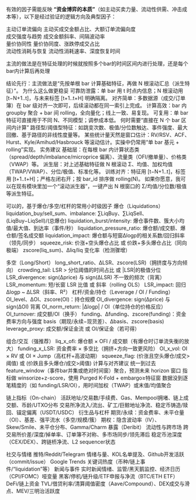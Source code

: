 有效的因子需能反映 **“资金博弈的本质”**（如主动买卖力量、流动性供需、冲击成本等），以下是经过验证的逻辑方向及典型因子：

主动订单流偏向	主动买成交金额占比、大额订单流偏向度	
成交强度与趋势	成交金额斜率、间隔波动率	
量价协同性	量价协同度、涨跌停成交占比	
流动性消耗与恢复	 流动性消耗速率、深度恢复时间	



主流的做法是在特征处理的时候就按照多个bar的时间区间内进行处理，还是每个bar内计算后再处理

结论先行：主流做法是“先按单根 bar 计算基础特征，再做 N 根滚动汇总（派生特征）”。
为什么这么做更稳妥
可靠防泄露：单 bar 用 t 时点内信息；N 根滚动用 [t−N+1..t]，与未来标签 [t+1..t+H] 明确隔离。
对齐简单：多数据源（成交/订单簿）在 bar 级对齐一次即可，后续滚动都在同一索引上完成。
计算高效：bar 内 groupby 聚合 + bar 间 rolling，全向量化；线上一致、易复现。
可复用：单 bar 特征可直接用于不同 N、不同模型；调参成本低。
何时需要“直接在 N 个 bar 区间内计算”
路径型/阈值型特征：如跳变次数、极值/分位数触达、事件强度、最大回撤、基于路径的非线性度量等。
某些统计量天然是窗口估计：RV/RSV、ACF、Hurst、Kyle/Amihud/Hasbrouck 等滚动估计。实操中仍常用“单 bar 基元 + rolling”实现。
实务建议
基础层：在每根 bar 内计算状态类（spread/depth/imbalance/microprice 偏离）、流量类（OFI/撤单量）、价格类（VWAP）等。
派生层：对上述基础特征做 N 根滚动 Σ、均值、加权均值（TWAP/VWAP）、分位/极值、标准化等。
训练对齐：特征用 [t−N+1..t]，标签用 [t+1..t+H]；严格左闭右开；按 bar_id 排序做 rolling(N)。
如果你愿意，我可以在现有模块里加一个“滚动派生器”，一键产出 N 根窗口的 Σ/均值/分位数/极值等派生特征。



可以的，基于爆仓/多空/杠杆的常用小时级因子
爆仓（Liquidations）
liquidation_buy/sell_sum、imbalance: ∑LiqBuy、∑LiqSell、(LiqBuy−LiqSell)/(总爆仓)
liquidation_burst/intensity: 爆仓事件数、簇大小均值/最大值、到达率（事件/秒）
liquidation_pressure_ratio: 爆仓额/成交额、爆仓额/签名成交额
liquidation_impact: 爆仓额与短窗Δlogp的相关系数/回归斜率（领先/同步）
squeeze_risk: 价涨+空头爆仓占比 或 价跌+多头爆仓占比（同向极端）
zscore(liq_sum)、Δliq/liq 变化率（检测骤增）

多空（Long/Short）
long_short_ratio、ΔLSR、zscore(LSR)（拥挤度与方向倾向）
crowding_tail: LSR > 分位阈值的时间占比 或 |LSR|的极值分位
LSR_divergence: sign(Δprice) 与 sign(ΔLSR) 不一致的频次（背离）
LSR_momentum: 短/长窗 LSR 比值 或 斜率（rolling OLS）
LSR_impact: 回归Δlogp ~ ΔLSR（斜率、R²）
杠杆/资金/持仓（Leverage / OI / Funding）
OI_level、ΔOI、zscore(OI)：持仓规模
OI_divergence: sign(Δprice) 与 sign(ΔOI) 背离
OI_norm_return: |Δlogp| / OI（单位持仓的价格反应）
OI_turnover: 成交额/OI（换手）
funding、Δfunding、zscore(funding)：资金费率方向与强度
basis（期现/永续−现货差）、Δbasis、zscore(basis)
leverage_proxy: 成交额/保证金流 或 OI/保证金（若可得）


组合/交互（强推荐）
liq_x_ofi: 爆仓额 × OFI / 成交额（有爆仓时订单流失衡的放大）
funding_x_LSR: 资金费率 × 多空比（拥挤+方向一致更风险）
OI_x_vol: OI × RV 或 OI × Jump（高杠杆+高波动期）
squeeze_flag: (价涨且空头爆仓/成交>阈值) 或 (价跌且多头爆仓/成交>阈值)
计算与对齐建议
统一到过去 feature_window（事件bar并集或绝对时间窗）聚合，预测未来 horizon 窗口
指标做 winsorize+z-score，使用 Purged K-Fold + embargo≥特征窗
数据没到逐笔精度的（如 funding/LSR/OI），用时间加权（TWAP）或末值/均值聚合



链上指标（On-chain）
活跃地址/交易数/手续费、Gas、Mempool拥堵、链上成交额、币龄/UTXO分布
交易所净流入/流出、矿工/巨鲸地址净流、稳定币铸造/赎回、锚定偏离（USDT/USDC）
衍生品与杠杆
期货/永续：资金费率、未平仓量（OI）、基差、强平流水（多空/规模/簇）
期权：隐含波动率（IV）、Skew/Smile、未平仓分布、Gamma/Charm 暴露（Deribit）
流动性与跨市场
跨交易所价差/深度/掉单率、订单簿不对称、多市场同步/领先滞后
稳定币池深度（CEX/DEX）、跨链桥净流、L2 sequencer状态



社交与情绪
推特/Reddit/Telegram 情绪与量、KOL名单提及、Github开发活跃（commit/issue）
Google Trends 关键词热度（币种/链上事件/“liquidation”等）
新闻与事件
实时新闻情绪、监管/黑天鹅监控、经济日历（CPI/FOMC）哑变量
黑客/停机/链升级/ETF申报与净流（BTC/ETH ETF）
DeFi/链上资金
TVL/借贷利率/清算阈值密度（Aave/Compound）、DEX成交与滑点、MEV/三明治活跃度